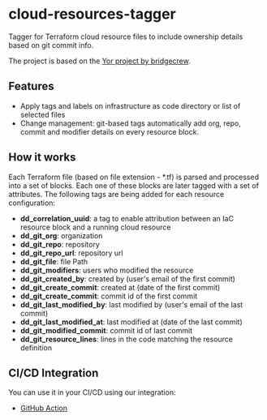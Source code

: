 # cloud-resources-tagger
Tagger for Terraform cloud resource files to include ownership details based on git commit info.

The project is based on the [Yor project by bridgecrew](https://github.com/bridgecrewio/yor-action).

## Features
* Apply tags and labels on infrastructure as code directory or list of selected files
* Change management: git-based tags automatically add org, repo, commit and modifier details on every resource block.

## How it works
Each Terraform file (based on file extension - *.tf) is parsed and processed into a set of blocks.
Each one of these blocks are later tagged with a set of attributes.
The following tags are being added for each resource configuration:
* **dd_correlation_uuid**: a tag to enable attribution between an IaC resource block and a running cloud resource
* **dd_git_org**: organization 
* **dd_git_repo**: repository
* **dd_git_repo_url**: repository url
* **dd_git_file**: file Path
* **dd_git_modifiers**: users who modified the resource 
* **dd_git_created_by**: created by (user's email of the first commit)
* **dd_git_create_commit**: created at (date of the first commit)
* **dd_git_create_commit**: commit id of the first commit
* **dd_git_last_modified_by**: last modified by (user's email of the last commit)
* **dd_git_last_modified_at**: last modified at (date of the last commit)
* **dd_git_modified_commit**: commit id of last commit 
* **dd_git_resource_lines**: lines in the code matching the resource definition

## CI/CD Integration
You can use it in your CI/CD using our integration:
* [GitHub Action](https://github.com/DataDog/datadog-cloud-resource-tagger-action)

